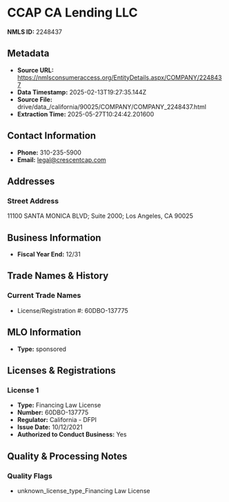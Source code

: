 # CCAP CA Lending LLC

**NMLS ID:** 2248437

## Metadata
- **Source URL:** https://nmlsconsumeraccess.org/EntityDetails.aspx/COMPANY/2248437
- **Data Timestamp:** 2025-02-13T19:27:35.144Z
- **Source File:** drive/data_/california/90025/COMPANY/COMPANY_2248437.html
- **Extraction Time:** 2025-05-27T10:24:42.201600

## Contact Information
- **Phone:** 310-235-5900
- **Email:** legal@crescentcap.com

## Addresses
### Street Address
11100 SANTA MONICA BLVD; Suite 2000; Los Angeles, CA 90025

## Business Information
- **Fiscal Year End:** 12/31

## Trade Names & History
### Current Trade Names
- License/Registration #: 60DBO-137775

## MLO Information
- **Type:** sponsored

## Licenses & Registrations

### License 1
- **Type:** Financing Law License
- **Number:** 60DBO-137775
- **Regulator:** California - DFPI
- **Issue Date:** 10/12/2021
- **Authorized to Conduct Business:** Yes

## Quality & Processing Notes
### Quality Flags
- unknown_license_type_Financing Law License
